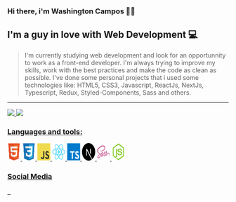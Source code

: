 ### Hi there, i'm Washington Campos 👋😄

## I'm a guy in love with Web Development 💻

> I'm currently studying web development and look for an opportunnity to work as a front-end developer.
> I'm always trying to improve my skills, work with the best practices and make the code as clean as possible.
> I've done some personal projects that i used some technologies like: HTML5, CSS3, Javascript, ReactJs, NextJs, Typescript, Redux, Styled-Components, Sass and others. 

---

<div>
  <a href="https://portfolio-washingtoncampos9.vercel.app">
  <img height="200em" src="https://github-readme-stats.vercel.app/api?username=washington299&count_private=true&show_icons=true&theme=tokyonight" />
  <img height="200em" src="https://github-readme-stats.vercel.app/api/top-langs/?username=washington299&layout=compact&show_icons=true&theme=tokyonight" />
</div>

### Languages and tools:
  
<div>
  <img src="https://raw.githubusercontent.com/devicons/devicon/master/icons/html5/html5-original.svg" alt="washington299 - html5" width="30" height="40" />
  <img src="https://raw.githubusercontent.com/devicons/devicon/master/icons/css3/css3-original.svg" alt="washington299 - css3" width="30" height="40" />
  <img src="https://raw.githubusercontent.com/devicons/devicon/master/icons/javascript/javascript-original.svg" alt="washington299 - javascript" width="30" height="40" />
  <img src="https://raw.githubusercontent.com/devicons/devicon/master/icons/react/react-original.svg" alt="washington299 - reactjs" width="30" height="40" />
  <img src="https://raw.githubusercontent.com/devicons/devicon/master/icons/typescript/typescript-original.svg" alt="washington299 - typescript" width="30" height="40" />
  <img src="https://raw.githubusercontent.com/devicons/devicon/master/icons/nextjs/nextjs-original.svg" alt="washington299 - nextjs" width="30" height="40" />
  <img src="https://raw.githubusercontent.com/devicons/devicon/master/icons/sass/sass-original.svg" alt="washington299 - sass" width="30" height="40" />
  <img src="https://raw.githubusercontent.com/devicons/devicon/master/icons/nodejs/nodejs-original.svg" alt="washington299 - nodejs" width="30" height="40" />
</div>

### Social Media
  
<div>
  <a href="https://www.linkedin.com/in/washington-campos-741771162/" target="__blank">
    <img src="https://img.shields.io/badge/LinkedIn-0077B5?style=for-the-badge&logo=linkedin&logoColor=white" alt="" />
  </a>
  <a href="https://www.instagram.com/washington_campos9" target="__blank">
    <img src="https://img.shields.io/badge/Instagram-E4405F?style=for-the-badge&logo=instagram&logoColor=white" alt="" />
  </a>
  <a href="https://portfolio-washingtoncampos9.vercel.app" target="__blank">
    <img src="https://img.shields.io/badge/Blogger-FF5722?style=for-the-badge&logo=blogger&logoColor=white" alt="" />
  </a>
</div>

